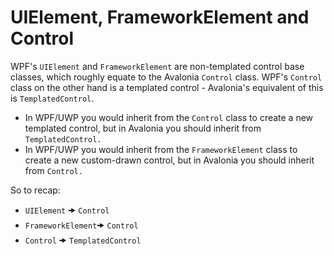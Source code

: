 # UIElement, FrameworkElement and Control

WPF's `UIElement` and `FrameworkElement` are non-templated control base classes, which roughly equate to the Avalonia `Control` class. WPF's `Control` class on the other hand is a templated control - Avalonia's equivalent of this is `TemplatedControl`.

- In WPF/UWP you would inherit from the `Control` class to create a new templated control, but in Avalonia you should inherit from `TemplatedControl.`
- In WPF/UWP you would inherit from the `FrameworkElement` class to create a new custom-drawn control, but in Avalonia you should inherit from `Control.`

So to recap:

* `UIElement` 🠞 `Control`
* `FrameworkElement`🠞 `Control`
* `Control` 🠞 `TemplatedControl`
